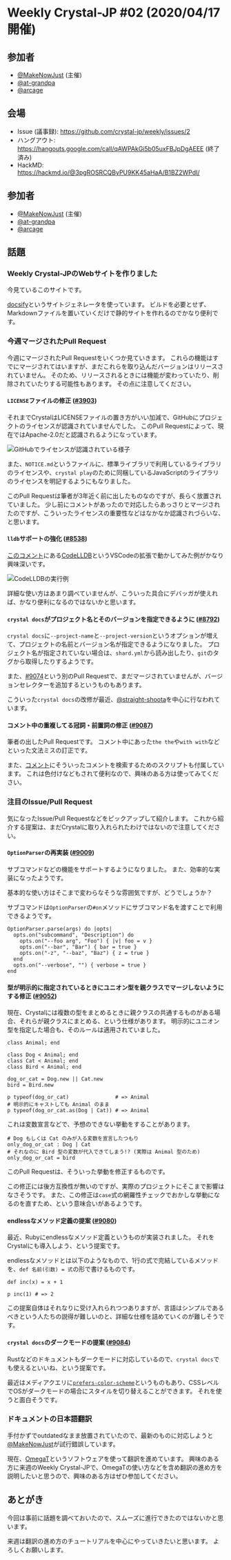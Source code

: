 # Weekly Crystal-JP #02 (2020/04/17開催)

## 参加者

- [@MakeNowJust][] (主催)
- [@at-grandpa][]
- [@arcage][]

[@MakeNowJust]: https://github.com/MakeNowJust
[@at-grandpa]: https://github.com/at-grandpa
[@arcage]: https://github.com/arcage

## 会場

- Issue (議事録): <https://github.com/crystal-jp/weekly/issues/2>
- ハングアウト: <https://hangouts.google.com/call/qAWPAkGi5b05uxFBJpDgAEEE> (終了済み)
- HackMD: <https://hackmd.io/@3pgROSRCQByPU9KK45aHaA/B1BZ2WPdI/>

## 参加者

- [@MakeNowJust][] (主催)
- [@at-grandpa][]
- [@arcage][]

[@MakeNowJust]: https://github.com/MakeNowJust
[@at-grandpa]: https://github.com/at-grandpa
[@arcage]: https://github.com/arcage

## 話題

### Weekly Crystal-JPのWebサイトを作りました

今見ているこのサイトです。

[docsify](https://docsify.js.org/#/)というサイトジェネレータを使っています。
ビルドを必要とせず、Markdownファイルを置いていくだけで静的サイトを作れるのでかなり便利です。

### 今週マージされたPull Request

今週にマージされたPull Requestをいくつか見ていきます。
これらの機能はすでにマージされてはいますが、まだこれらを取り込んだバージョンはリリースされていません。
そのため、リリースされるときには機能が変わっていたり、削除されていたりする可能性もあります。
その点に注意してください。

#### `LICENSE`ファイルの修正 ([#3903](https://github.com/crystal-lang/crystal/pull/3903))

それまでCrystalはLICENSEファイルの置き方がいい加減で、GitHubにプロジェクトのライセンスが認識されていませんでした。
このPull Requestによって、現在ではApache-2.0だと認識されるようになっています。

![GitHubでライセンスが認識されている様子](https://user-images.githubusercontent.com/6679325/79035578-03dc5300-7bfb-11ea-8bae-4a0b259bc23a.png)

また、`NOTICE.md`というファイルに、標準ライブラリで利用しているライブラリのライセンスや、`crystal play`のために同梱しているJavaScriptのライブラリのライセンスを明記するようにもなりました。

このPull Requestは筆者が3年近く前に出したものなのですが、長らく放置されていました。
少し前にコメントがあったので対応したらあっさりとマージされたのですが、こういったライセンスの重要性などはなかなか認識されづらいな、と思います。

#### `lldb`サポートの強化 ([#8538](https://github.com/crystal-lang/crystal/pull/8538))

[このコメント](https://github.com/crystal-lang/crystal/pull/8538#issuecomment-611551071)にある[CodeLLDB](https://marketplace.visualstudio.com/items?itemName=vadimcn.vscode-lldb)というVSCodeの拡張で動かしてみた例がかなり興味深いです。

![CodeLLDBの実行例](https://camo.githubusercontent.com/cb8fbbd5ccf7af513efdbd24d509eec5fc0abbc8/687474703a2f2f672e7265636f726469742e636f2f373849784479495239472e676966)

詳細な使い方はあまり調べていませんが、こういった具合にデバッガが使えれば、かなり便利になるのではないかと思います。

#### `crystal docs`がプロジェクト名とそのバージョンを指定できるように ([#8792](https://github.com/crystal-lang/crystal/pull/8792))

`crystal docs`に`--project-name`と`--project-version`というオプションが増えて、プロジェクトの名前とバージョン名が指定できるようになりました。
プロジェクト名が指定されていない場合は、`shard.yml`から読み出したり、`git`のタグから取得したりするようです。

また、[#9074](https://github.com/crystal-lang/crystal/pull/9074)という別のPull Requestで、まだマージされていませんが、バージョンセレクターを追加するというものもあります。

こういった`crystal docs`の改修が最近、[@straight-shoota](https://github.com/straight-shoota)を中心に行なわれています。

#### コメント中の重複してる冠詞・前置詞の修正 ([#9087](https://github.com/crystal-lang/crystal/pull/9087))

筆者の出したPull Requestです。
コメント中にあった`the the`や`with with`などといった文法ミスの訂正です。

また、[コメント](https://github.com/crystal-lang/crystal/pull/9087#issuecomment-614182768)にそういったコメントを検索するためのスクリプトも付属しています。
これは色付けなどもされて便利なので、興味のある方は使ってみてください。

### 注目のIssue/Pull Request

気になったIssue/Pull Requestなどをピックアップして紹介します。
これから紹介する提案は、まだCrystalに取り入れられたわけではないので注意してください。

#### `OptionParser`の再実装 ([#9009](https://github.com/crystal-lang/crystal/pull/9009))

サブコマンドなどの機能をサポートするようになりました。
また、効率的な実装になったようです。

基本的な使い方はそこまで変わらなそうな雰囲気ですが、どうでしょうか？

サブコマンドは`OptionParser`の`#on`メソッドにサブコマンド名を渡すことで利用できるようです。

```crystal
OptionParser.parse(args) do |opts|
  opts.on("subcommand", "Description") do
    opts.on("--foo arg", "Foo") { |v| foo = v }
    opts.on("--bar", "Bar") { bar = true }
    opts.on("-z", "--baz", "Baz") { z = true }
  end
  opts.on("--verbose", "") { verbose = true }
end
```

#### 型が明示的に指定されているときにユニオン型を親クラスでマージしないようにする修正 ([#9052](https://github.com/crystal-lang/crystal/pull/9052))

現在、Crystalには複数の型をまとめるときに親クラスの共通するものがある場合、それらが親クラスにまとめる、という仕様があります。
明示的にユニオン型を指定した場合も、そのルールは適用されていました。

```crystal
class Animal; end

class Dog < Animal; end
class Cat < Animal; end
class Bird < Animal; end

dog_or_cat = Dog.new || Cat.new
bird = Bird.new

p typeof(dog_or_cat)               # => Animal
# 明示的にキャストしても Animal のまま
p typeof(dog_or_cat.as(Dog | Cat)) # => Animal
```

これは変数宣言などで、予想のできない挙動をすることがあります。

```crystal
# Dog もしくは Cat のみが入る変数を宣言したつもり
only_dog_or_cat : Dog | Cat
# それなのに Bird 型の変数が代入できてしまう!? (実際は Animal 型のため)
only_dog_or_cat = bird
```

このPull Requestは、そういった挙動を修正するものです。

この修正には後方互換性が無いのですが、実際のプロジェクトにそこまで影響はなさそうです。
また、この修正は`case`式の網羅性チェックでおかしな挙動になるのを直すため、という意味合いがあるようです。

#### endlessなメソッド定義の提案 ([#9080](https://github.com/crystal-lang/crystal/issues/9080))

最近、Rubyにendlessなメソッド定義というものが実装されました。
それをCrystalにも導入しよう、という提案です。

endlessなメソッドとは以下のようなもので、1行の式で完結しているメソッドを、`def 名前(引数) = 式`の形で書けるものです。

```crystal
def inc(x) = x + 1

p inc(1) # => 2
```

この提案自体はそれなりに受け入れられつつありますが、言語はシンプルであるべきという人たちの説得が難しいのと、詳細な仕様を詰めていくのが難しそうです。

#### `crystal docs`のダークモードの提案 ([#9084](https://github.com/crystal-lang/crystal/issues/9084))

Rustなどのドキュメントもダークモードに対応しているので、`crystal docs`でも使えるといいね、という提案です。

最近はメディアクエリに[`prefers-color-scheme`](https://developer.mozilla.org/ja/docs/Web/CSS/@media/prefers-color-scheme)というものもあり、CSSレベルでOSがダークモードの場合にスタイルを切り替えることができます。
それを使うと面白そうです。

### ドキュメントの日本語翻訳

手付かずでoutdatedなまま放置されていたので、最新のものに対応しようと[@MakeNowJust][]が試行錯誤しています。

現在、[OmegaT](https://omegat.org/ja/)というソフトウェアを使って翻訳を進めています。
興味のある方に来週のWeekly Crystal-JPで、OmegaTの使い方などを含め翻訳の進め方を説明したいと思うので、興味のある方はぜひ参加してください。

## あとがき

今回は事前に話題を調べておいたので、スムーズに進行できたのではないかと思います。

来週は翻訳の進め方のチュートリアルを中心にやっていきたいと思います。
よろしくお願いします。